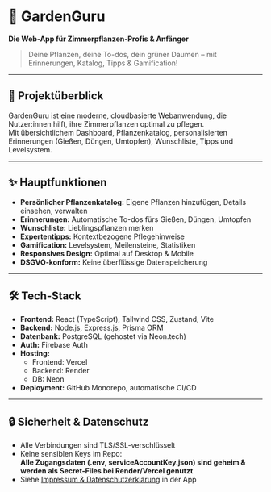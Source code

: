 # 🌱 GardenGuru

**Die Web-App für Zimmerpflanzen-Profis & Anfänger**  
> Deine Pflanzen, deine To-dos, dein grüner Daumen – mit Erinnerungen, Katalog, Tipps & Gamification!

---

## 🚀 Projektüberblick

GardenGuru ist eine moderne, cloudbasierte Webanwendung, die Nutzer:innen hilft, ihre Zimmerpflanzen optimal zu pflegen.  
Mit übersichtlichem Dashboard, Pflanzenkatalog, personalisierten Erinnerungen (Gießen, Düngen, Umtopfen), Wunschliste, Tipps und Levelsystem.

---

## ✨ Hauptfunktionen

- **Persönlicher Pflanzenkatalog:** Eigene Pflanzen hinzufügen, Details einsehen, verwalten  
- **Erinnerungen:** Automatische To-dos fürs Gießen, Düngen, Umtopfen  
- **Wunschliste:** Lieblingspflanzen merken  
- **Expertentipps:** Kontextbezogene Pflegehinweise  
- **Gamification:** Levelsystem, Meilensteine, Statistiken  
- **Responsives Design:** Optimal auf Desktop & Mobile  
- **DSGVO-konform:** Keine überflüssige Datenspeicherung

---

## 🛠️ Tech-Stack

- **Frontend:** React (TypeScript), Tailwind CSS, Zustand, Vite  
- **Backend:** Node.js, Express.js, Prisma ORM  
- **Datenbank:** PostgreSQL (gehostet via Neon.tech)  
- **Auth:** Firebase Auth  
- **Hosting:**  
  - Frontend: Vercel  
  - Backend: Render  
  - DB: Neon  
- **Deployment:** GitHub Monorepo, automatische CI/CD

---

## 🔒 Sicherheit & Datenschutz

- Alle Verbindungen sind TLS/SSL-verschlüsselt
- Keine sensiblen Keys im Repo:  
  **Alle Zugangsdaten (.env, serviceAccountKey.json) sind geheim & werden als Secret-Files bei Render/Vercel genutzt**
- Siehe [Impressum & Datenschutzerklärung](https://gardenguru-psi.vercel.app/impressum) in der App

